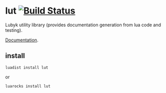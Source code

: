 lut [![Build Status](https://travis-ci.org/lubyk/lut.png)](https://travis-ci.org/lubyk/lut)
===

Lubyk utility library (provides documentation generation from lua code and testing).


[Documentation](http://doc.lubyk.org/lut.html).

install
-------

    luadist install lut

or

    luarocks install lut

